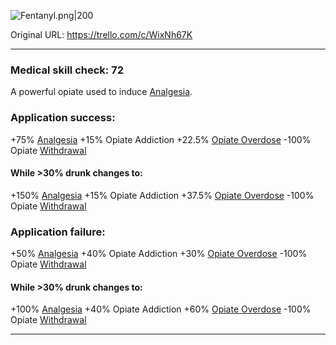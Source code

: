 ![Fentanyl.png\|200](/Items/Fentanyl%20-%20Attachments/6718845db30472d958dd7d36.png)

Original URL: https://trello.com/c/WixNh67K

---

### Medical skill check: 72

A powerful opiate used to induce [Analgesia](../Torso/Analgesia.md).

### Application success:

\+75% [Analgesia](../Torso/Analgesia.md)
\+15% Opiate Addiction
\+22.5% [Opiate Overdose](../Head_Brain/Opiate%20Overdose.md)
\-100% Opiate [Withdrawal](../Head_Brain/Withdrawal.md)

#### While >30% drunk changes to:

\+150% [Analgesia](../Torso/Analgesia.md)
\+15% Opiate Addiction
\+37.5% [Opiate Overdose](../Head_Brain/Opiate%20Overdose.md)
\-100% Opiate [Withdrawal](../Head_Brain/Withdrawal.md)

### Application failure:

\+50% [Analgesia](../Torso/Analgesia.md)
\+40% Opiate Addiction
\+30% [Opiate Overdose](../Head_Brain/Opiate%20Overdose.md)
\-100% Opiate [Withdrawal](../Head_Brain/Withdrawal.md)

#### While >30% drunk changes to:

\+100% [Analgesia](../Torso/Analgesia.md)
\+40% Opiate Addiction
\+60% [Opiate Overdose](../Head_Brain/Opiate%20Overdose.md)
\-100% Opiate [Withdrawal](../Head_Brain/Withdrawal.md)

---

